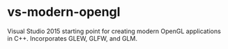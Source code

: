 # vs-modern-opengl
Visual Studio 2015 starting point for creating modern OpenGL applications in C++.
Incorporates GLEW, GLFW, and GLM.
